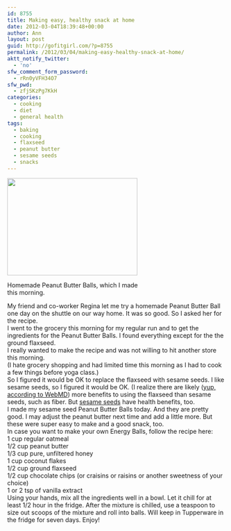 ```yaml
---
id: 8755
title: Making easy, healthy snack at home
date: 2012-03-04T18:39:48+00:00
author: Ann
layout: post
guid: http://gofitgirl.com/?p=8755
permalink: /2012/03/04/making-easy-healthy-snack-at-home/
aktt_notify_twitter:
  - 'no'
sfw_comment_form_password:
  - rRn0yVFH34O7
sfw_pwd:
  - zfjSKzPg7KkH
categories:
  - cooking
  - diet
  - general health
tags:
  - baking
  - cooking
  - flaxseed
  - peanut butter
  - sesame seeds
  - snacks
---
```

<div id="attachment_8760" style="width: 310px" class="wp-caption alignleft">
  <a href="http://gofitgirl.com/blog/wp-content/uploads/2012/03/Peanut-Butter-Balls.jpg"><img class="size-medium wp-image-8760" title="Peanut Butter Balls" src="http://gofitgirl.com/blog/wp-content/uploads/2012/03/Peanut-Butter-Balls-300x224.jpg" alt="" width="300" height="224" /></a>
  
  <p class="wp-caption-text">
    Homemade Peanut Butter Balls, which I made this morning.
  </p>
</div>

  
My friend and co-worker Regina let me try a homemade Peanut Butter Ball one day on the shuttle on our way home. It was so good. So I asked her for the recipe.  
I went to the grocery this morning for my regular run and to get the ingredients for the Peanut Butter Balls. I found everything except for the the ground flaxseed.  
I really wanted to make the recipe and was not willing to hit another store this morning.  
(I hate grocery shopping and had limited time this morning as I had to cook a few things before yoga class.)  
So I figured it would be OK to replace the flaxseed with sesame seeds. I like sesame seeds, so I figured it would be OK. (I realize there are likely ([yup, according to WebMD](http://www.webmd.com/diet/features/benefits-of-flaxseed)) more benefits to using the flaxseed than sesame seeds, such as fiber. But [sesame seeds](http://www.nutrition-and-you.com/sesame-seeds.html) have health benefits, too.  
I made my sesame seed Peanut Butter Balls today. And they are pretty good. I may adjust the peanut butter next time and add a little more. But these were super easy to make and a good snack, too.  
In case you want to make your own Energy Balls, follow the recipe here:  
1 cup regular oatmeal  
1/2 cup peanut butter  
1/3 cup pure, unfiltered honey  
1 cup coconut flakes  
1/2 cup ground flaxseed  
1/2 cup chocolate chips (or craisins or raisins or another sweetness of your choice)  
1 or 2 tsp of vanilla extract  
Using your hands, mix all the ingredients well in a bowl. Let it chill for at least 1/2 hour in the fridge. After the mixture is chilled, use a teaspoon to size out scoops of the mixture and roll into balls. Will keep in Tupperware in the fridge for seven days. Enjoy!